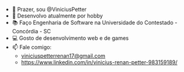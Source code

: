 - 👋 Prazer, sou @ViniciusPetter
- 👀 Desenvolvo atualmente por hobby
- 📚 Faço Engenharia de Software na Universidade do Contestado - Concórdia - SC
- 💻 Gosto de desenvolvimento web e de games
- 📫 Fale comigo:
	- viniciuspetterrenan17@gmail.com
	- https://www.linkedin.com/in/vinicius-renan-petter-983159189/

<!---
ViniciusPetter/ViniciusPetter is a ✨ special ✨ repository because its `README.md` (this file) appears on your GitHub profile.
You can click the Preview link to take a look at your changes.
--->
